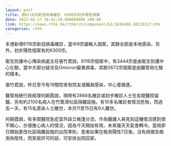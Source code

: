 ```yaml
---
layout: post
title: 增6116宗新冠病毒確診　6300宗初步陽性個案
date: 2022-02-17 16:41:29.000000000 +08:00
link: https://news.rthk.hk/rthk/ch/component/k2/1634288-20220217.htm
categories: rthk
---
```


本港新增6116宗新冠病毒確診，當中9宗屬輸入個案，其餘全部是本地感染。另外，初步陽性個案有約6300宗。

衞生防護中心傳染病處主任張竹君說，6116宗個案中，有3444宗是由衞生防護中心化驗，當中大部分疑涉及Omicron變異病毒，其餘2672宗個案是由醫管局化驗的樣本。

張竹君說，昨日至今有19間院舍有院友或職員感染，中心會跟進。

醫管局總行政經理何婉霞說，現時有2866名確診或初步確診人士在各間醫院留醫，另有約2100名病人在竹篙灣社區隔離設施。有10多名確診者情況危殆，而過去一天，有15名感染人士離世，本月11至15日有9人離世。

何婉霞說，有多間醫院急症室外設立帳篷分流，作為醫護人員見到這種情況感到很不開心，亦很擔心病人的情況，因為今天開始有雨，未來幾天天氣會轉冷。當局即日開始更改社區隔離設施的出院準則，患者如果在檢測陽性7日後，沒有病徵及檢測為陰性，而家居許可的話，可安排出院回家。
